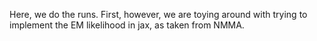 Here, we do the runs. First, however, we are toying around with trying to implement the EM likelihood in jax, as taken from NMMA.

